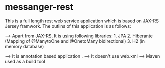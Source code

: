 # messanger-rest

This is a full length rest web service application which is based on JAX-RS Jersey framwork. The outlins of this application is as follows:

--> Apart from JAX-RS, It is using following libraries:
    1. JPA
    2. Hiberante (Mapping of @ManytoOne and @OnetoMany bidirectional)
    3. H2 (in memory database)

--> It is annotation based application .
--> It doesn't use web.xml
--> Maven used as a build tool
